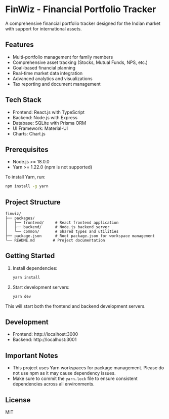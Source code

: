 # FinWiz - Financial Portfolio Tracker

A comprehensive financial portfolio tracker designed for the Indian market with support for international assets.

## Features

- Multi-portfolio management for family members
- Comprehensive asset tracking (Stocks, Mutual Funds, NPS, etc.)
- Goal-based financial planning
- Real-time market data integration
- Advanced analytics and visualizations
- Tax reporting and document management

## Tech Stack

- Frontend: React.js with TypeScript
- Backend: Node.js with Express
- Database: SQLite with Prisma ORM
- UI Framework: Material-UI
- Charts: Chart.js

## Prerequisites

- Node.js >= 18.0.0
- Yarn >= 1.22.0 (npm is not supported)

To install Yarn, run:
```bash
npm install -g yarn
```

## Project Structure

```
finwiz/
├── packages/
│   ├── frontend/     # React frontend application
│   ├── backend/      # Node.js backend server
│   └── common/       # Shared types and utilities
├── package.json      # Root package.json for workspace management
└── README.md        # Project documentation
```

## Getting Started

1. Install dependencies:
   ```bash
   yarn install
   ```

2. Start development servers:
   ```bash
   yarn dev
   ```

This will start both the frontend and backend development servers.

## Development

- Frontend: http://localhost:3000
- Backend: http://localhost:3001

## Important Notes

- This project uses Yarn workspaces for package management. Please do not use npm as it may cause dependency issues.
- Make sure to commit the `yarn.lock` file to ensure consistent dependencies across all environments.

## License

MIT
